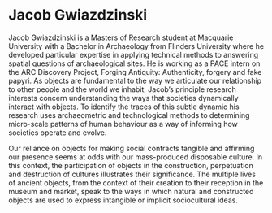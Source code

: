# Jacob Gwiazdzinski
Jacob Gwiazdzinski is a Masters of Research student at Macquarie University with a Bachelor in Archaeology from Flinders University where he developed particular expertise in applying technical methods to answering spatial questions of archaeological sites. He is working as a PACE intern on the ARC Discovery Project, Forging Antiquity: Authenticity, forgery and fake papyri. As objects are fundamental to the way we articulate our relationship to other people and the world we inhabit, Jacob’s principle research interests concern understanding the ways that societies dynamically interact with objects. To identify the traces of this subtle dynamic his research uses archaeometric and technological methods to determining micro-scale patterns of human behaviour as a way of informing how societies operate and evolve.

Our reliance on objects for making social contracts tangible and affirming our presence seems at odds with our mass-produced disposable culture. In this context, the participation of objects in the construction, perpetuation and destruction of cultures illustrates their significance. The multiple lives of ancient objects, from the context of their creation to their reception in the museum and market, speak to the ways in which natural and constructed objects are used to express intangible or implicit sociocultural ideas.
